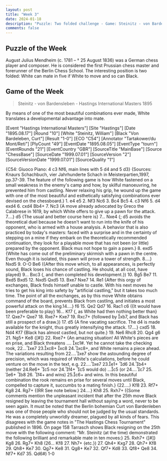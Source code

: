 ```yaml
---
layout: post
title: "Week 3"
date: 2024-01-18
description: "Puzzle: Two folded challenge - Game: Steinitz - von Bardensleben"
comments: false
---
```



## Puzzle of the Week

August Julius Mendheim (c. 1781 – † 25 August 1836) was a German chess player and composer. He is considered the first Prussian chess master and forerunner of the Berlin Chess School.
The interesting position is two folded: White can mate in five if White to move and so can Black.

<div class="cbdiagram"
data-size="400"
data-fen="8/k2p1N2/1p6/8/3nr3/N4nP1/4rPK1/R1R5 b - - 0 1"
data-legend="Black to Move - Mate in Five."
data-hint="Move your Rook"
data-moves="1.Txf2 2.Kxf2 Te2 3.Kf1 Sd2 4.Kg1 Sd4-f3+ 5.Kh1 Th2"
data-solution="e2f2">
</div>

## Game of the Week
> Steinitz - von Bardensleben -
Hastings International Masters 1895

By means of one of the most beautiful combinations ever made, White translates a developmental advantage into mate.

<div class="cbreplay">
[Event "Hastings International Masters"]
[Site "Hastings"]
[Date "1895.08.17"]
[Round "10"]
[White "Steinitz, William"]
[Black "Von Bardeleben, Curt"]
[Result "1-0"]
[ECO "C54"]
[Annotator "Tartakower/du Mont/Reti"]
[PlyCount "49"]
[EventDate "1895.08.05"]
[EventType "tourn"]
[EventRounds "21"]
[EventCountry "GBR"]
[SourceTitle "MainBase"]
[Source "ChessBase"]
[SourceDate "1999.07.01"]
[SourceVersion "2"]
[SourceVersionDate "1999.07.01"]
[SourceQuality "1"]

{C54: Giuoco Piano: 4 c3 Nf6, main lines with 5 d4 and 5 d3} {Sources: Knaurs Schachbuch, vier Jahrhunderte Schach in Meisterpartien,1997, pp.37-39. The feature of the following game is how White fastened on a small weakness in the enemy's camp and how, by skilful manoeuvring, he prevented him from castling. Never relaxing his grip, he wound up the game with one of the most beautiful and esthetically satisfying combinations ever devised on the chessboard.} 1. e4 e5 2. Nf3 Nc6 3. Bc4 Bc5 4. c3 Nf6 5. d4 exd4 6. cxd4 Bb4+ 7. Nc3 {A move already advocated by Greco the Calabrese in 1619, by which White offers to give up a pawn for the attack. 7....} d5 {The usual and better course here is} 7... Nxe4 {; d5 avoids the theoretical duel because he doesn't want to run into the knife of his opponent, who is armed with a house analysis. A behavior that is also practiced by today's masters: faced with a surprise and in the certainty of stepping on a mine if they embark on the theoretically recommended continuation, they look for a playable move that has not been (or little) prepared by the opponent. Black mus not hope to gain a pawn.} 8. exd5 {White has come out of the preliminary skirmish with a pawn in the centre. Even though it is isolated, this pawn will prove a tower of strength. 8....} Nxd5 9. O-O Be6 ({After this move which, to all appearances, is perfectly sound, Black loses his chance of castling. He should, at all cost, have played} 9... Bxc3 {, and then completed his development.}) 10. Bg5 Be7 11. Bxd5 Bxd5 12. Nxd5 Qxd5 13. Bxe7 Nxe7 14. Re1 {After this orgy of exchanges, Black finds himself unable to castle. With his next moves he tries to get his king into safety by "artificial castling," but it takes too much time. The point of all the exchanges, as by this move White obtains command of the board, prevents Black from castling, and initiates a most powerful attack on the king.14....} f6 15. Qe2 Qd7 16. Rac1 c6 ({It would have been preferable to play} 16... Kf7 {, as White had then nothing better than} 17. Qxe7+ Qxe7 18. Rxe7+ Kxe7 19. Rxc7+ {followed by xb7, and Black has still a prospect of a draw.}) 17. d5 {A fine vacating sacrifice. The d4 is made available for the knight, thus greatly intensifying the attack. 17....} cxd5 18. Nd4 Kf7 {Black has almost castled, but not quite.} 19. Ne6 Rhc8 20. Qg4 g6 21. Ng5+ Ke8 {[#]} 22. Rxe7+ {An amazing situation! All White's pieces are en prise, and Black threatens .... xc1#. Yet he cannot take the checking rook, 22...xe7 23.xc8+ xc8 24.xc8+, and White remains a piece ahead.    The variations resulting from 22....xe7 show the astounding degree of precision, which was required of White's calculations, before he could venture on the move in the text, e.g. 22....xe7 23.e1+ d6 24.b4+ (neither 24.Re6+ c5 nor 24.f4+ c5 would do) ...c5 (or 24....c7 25. e6+ b8 26. f4+ and wins) 25.c6+ and wins. In this beautiful combination the rook remains en prise for several moves until Black, compelled to capture it, succumbs to a mating finish.} {22....} Kf8 23. Rf7+ Kg8 24. Rg7+ {(RR See note below.) 24....} Kh8 25. Rxh7+ ({Some comments mention the unpleasant incident that after the 25th move Black resigned by leaving the tournament hall without saying a word, never to be seen again. It must be noted that the Berlin bohemian Curt von Bardenleben was one of those people who should not be judged by the usual standards. He was a completely unworldly dreamer, plagued by all kinds of fears. This disagrees with the game notes in "The Hastings Chess Tournament" published in 1896. On page 158 Tarrasch shows Black resigning on the 25th move with the following comment: "Mr. Steinitz (at the time) demonstrated the following brilliant and remarkable mate in ten moves:} 25. Rxh7+ {[#]} Kg8 26. Rg7+ Kh8 (26... Kf8 27. Nh7+ {etc.}) 27. Qh4+ Kxg7 28. Qh7+ Kf8 29. Qh8+ Ke7 30. Qg7+ Ke8 31. Qg8+ Ke7 32. Qf7+ Kd8 33. Qf8+ Qe8 34. Nf7+ Kd7 35. Qd6#) 1-0
</div>

